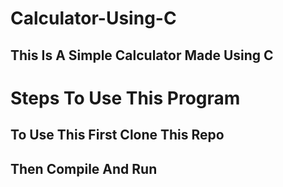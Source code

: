 # Calculator-Using-C

## This Is A Simple Calculator Made Using C

# Steps To Use This Program 
## To Use This First Clone This Repo
## Then Compile And Run
